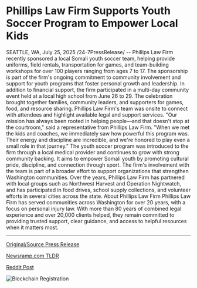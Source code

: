 # Phillips Law Firm Supports Youth Soccer Program to Empower Local Kids

SEATTLE, WA, July 25, 2025 /24-7PressRelease/ -- Phillips Law Firm recently sponsored a local Somali youth soccer team, helping provide uniforms, field rentals, transportation for games, and team-building workshops for over 100 players ranging from ages 7 to 17. The sponsorship is part of the firm's ongoing commitment to community involvement and support for youth programs that foster personal growth and leadership.  In addition to financial support, the firm participated in a multi-day community event held at a local high school from June 26 to 29. The celebration brought together families, community leaders, and supporters for games, food, and resource sharing. Phillips Law Firm's team was onsite to connect with attendees and highlight available legal and support services.  "Our mission has always been rooted in helping people—and that doesn't stop at the courtroom," said a representative from Phillips Law Firm. "When we met the kids and coaches, we immediately saw how powerful this program was. Their energy and discipline are incredible, and we're honored to play even a small role in that journey."  The youth soccer program was introduced to the firm through a local medical provider and continues to grow with strong community backing. It aims to empower Somali youth by promoting cultural pride, discipline, and connection through sport.  The firm's involvement with the team is part of a broader effort to support organizations that strengthen Washington communities. Over the years, Phillips Law Firm has partnered with local groups such as Northwest Harvest and Operation Nightwatch, and has participated in food drives, school supply collections, and volunteer efforts in several cities across the state.  About Phillips Law Firm  Phillips Law Firm has served communities across Washington for over 20 years, with a focus on personal injury law. With more than 80 years of combined legal experience and over 20,000 clients helped, they remain committed to providing trusted support, clear guidance, and access to helpful resources when it matters most. 

---

[Original/Source Press Release](https://www.24-7pressrelease.com/press-release/525205/phillips-law-firm-supports-youth-soccer-program-to-empower-local-kids)
                    

[Newsramp.com TLDR](https://newsramp.com/curated-news/phillips-law-firm-empowers-somali-youth-through-soccer-sponsorship/9106a4bffaeb2493f6ca99cfe08163a5) 

 



[Reddit Post](https://www.reddit.com/r/newsramp/comments/1m8svnr/phillips_law_firm_empowers_somali_youth_through/) 



![Blockchain Registration](https://cdn.newsramp.app/24-7PressRelease/qrcode/257/25/sageD9aN.webp)